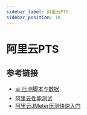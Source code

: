 ```yaml
---
sidebar_label: 阿里云PTS
sidebar_position: 10
---
```


# 阿里云PTS

## 参考链接

- [📊 压测脚本与数据](https://github.com/Bytedesk/bytedesk/tree/main/jmeter)
- [阿里云性能测试](https://ptsnext.console.aliyun.com/?spm=5176.7946858.J_5253785160.4.5a02ed1dhApB1v#/overviewpage)
- [阿里云JMeter压测快速入门](https://help.aliyun.com/zh/pts/performance-test-pts-3-0/getting-started/jmeter-stress-test-quick-start)
